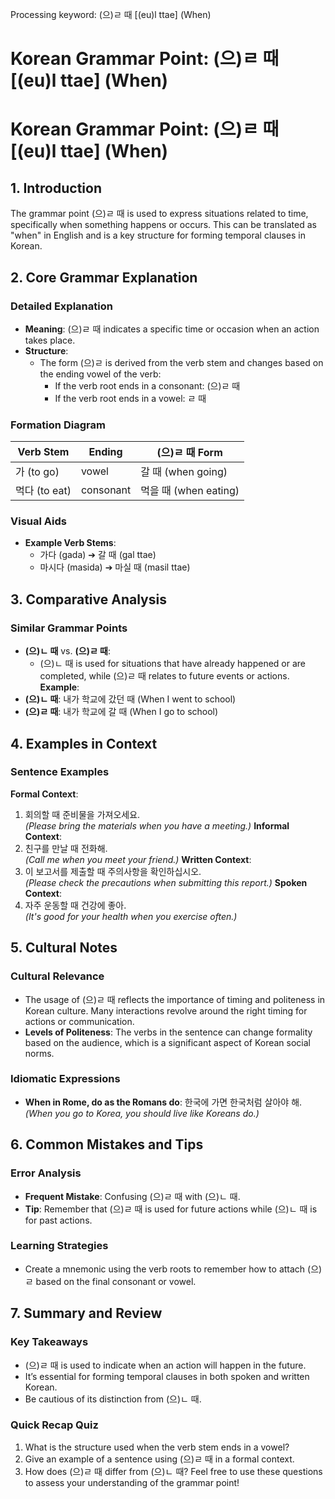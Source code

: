 Processing keyword: (으)ㄹ 때 [(eu)l ttae] (When)
# Korean Grammar Point: (으)ㄹ 때 [(eu)l ttae] (When)
# Korean Grammar Point: (으)ㄹ 때 [(eu)l ttae] (When)
## 1. Introduction
The grammar point (으)ㄹ 때 is used to express situations related to time, specifically when something happens or occurs. This can be translated as "when" in English and is a key structure for forming temporal clauses in Korean.
## 2. Core Grammar Explanation
### Detailed Explanation
- **Meaning**: (으)ㄹ 때 indicates a specific time or occasion when an action takes place.
- **Structure**: 
  - The form (으)ㄹ is derived from the verb stem and changes based on the ending vowel of the verb:
    - If the verb root ends in a consonant: (으)ㄹ 때
    - If the verb root ends in a vowel: ㄹ 때
### Formation Diagram
| Verb Stem | Ending          | (으)ㄹ 때 Form |
|-----------|----------------|-----------------|
| 가 (to go) | vowel          | 갈 때 (when going)  |
| 먹다 (to eat) | consonant   | 먹을 때 (when eating) |
### Visual Aids
- **Example Verb Stems**:
    - 가다 (gada) ➔ 갈 때 (gal ttae)
    - 마시다 (masida) ➔ 마실 때 (masil ttae)
## 3. Comparative Analysis
### Similar Grammar Points
- **(으)ㄴ 때** vs. **(으)ㄹ 때**:
  - (으)ㄴ 때 is used for situations that have already happened or are completed, while (으)ㄹ 때 relates to future events or actions.
**Example**:
- **(으)ㄴ 때**: 내가 학교에 갔던 때 (When I went to school)
- **(으)ㄹ 때**: 내가 학교에 갈 때 (When I go to school)
## 4. Examples in Context
### Sentence Examples
**Formal Context**:
1. 회의할 때 준비물을 가져오세요.  
   *(Please bring the materials when you have a meeting.)*
**Informal Context**:
2. 친구를 만날 때 전화해.  
   *(Call me when you meet your friend.)*
**Written Context**:
3. 이 보고서를 제출할 때 주의사항을 확인하십시오.  
   *(Please check the precautions when submitting this report.)*
**Spoken Context**:
4. 자주 운동할 때 건강에 좋아.  
   *(It's good for your health when you exercise often.)*
## 5. Cultural Notes
### Cultural Relevance
- The usage of (으)ㄹ 때 reflects the importance of timing and politeness in Korean culture. Many interactions revolve around the right timing for actions or communication.
- **Levels of Politeness**: The verbs in the sentence can change formality based on the audience, which is a significant aspect of Korean social norms.
### Idiomatic Expressions
- **When in Rome, do as the Romans do**: 한국에 가면 한국처럼 살아야 해. *(When you go to Korea, you should live like Koreans do.)*
## 6. Common Mistakes and Tips
### Error Analysis
- **Frequent Mistake**: Confusing (으)ㄹ 때 with (으)ㄴ 때.
- **Tip**: Remember that (으)ㄹ 때 is used for future actions while (으)ㄴ 때 is for past actions. 
### Learning Strategies
- Create a mnemonic using the verb roots to remember how to attach (으)ㄹ based on the final consonant or vowel.
## 7. Summary and Review
### Key Takeaways
- (으)ㄹ 때 is used to indicate when an action will happen in the future.
- It’s essential for forming temporal clauses in both spoken and written Korean.
- Be cautious of its distinction from (으)ㄴ 때.
### Quick Recap Quiz
1. What is the structure used when the verb stem ends in a vowel?
2. Give an example of a sentence using (으)ㄹ 때 in a formal context.
3. How does (으)ㄹ 때 differ from (으)ㄴ 때? 
Feel free to use these questions to assess your understanding of the grammar point!
